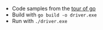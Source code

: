 - Code samples from the [tour of go](https://tour.golang.org/)
- Build with `go build -o driver.exe` 
- Run with `./driver.exe` 
